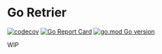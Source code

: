# Go Retrier

[![codecov](https://codecov.io/gh/TonyPath/retrier/branch/master/graph/badge.svg?token=MNSBQIUJBK)](https://codecov.io/gh/TonyPath/retrier)
[![Go Report Card](https://goreportcard.com/badge/github.com/TonyPath/helloworld)](https://goreportcard.com/report/github.com/TonyPath/helloworld)
[![go.mod Go version](https://img.shields.io/github/go-mod/go-version/TonyPath/playground)](https://github.com/TonyPath/playground)

WIP